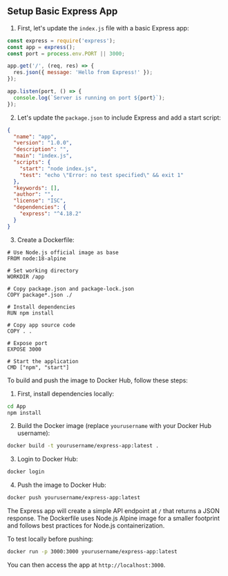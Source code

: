 ## Setup Basic Express App

1. First, let's update the `index.js` file with a basic Express app:

```javascript:App/index.js
const express = require('express');
const app = express();
const port = process.env.PORT || 3000;

app.get('/', (req, res) => {
  res.json({ message: 'Hello from Express!' });
});

app.listen(port, () => {
  console.log(`Server is running on port ${port}`);
});
```

2. Let's update the `package.json` to include Express and add a start script:

```json:App/package.json
{
  "name": "app",
  "version": "1.0.0",
  "description": "",
  "main": "index.js",
  "scripts": {
    "start": "node index.js",
    "test": "echo \"Error: no test specified\" && exit 1"
  },
  "keywords": [],
  "author": "",
  "license": "ISC",
  "dependencies": {
    "express": "^4.18.2"
  }
}
```

3. Create a Dockerfile:

```dockerfile:App/Dockerfile
# Use Node.js official image as base
FROM node:18-alpine

# Set working directory
WORKDIR /app

# Copy package.json and package-lock.json
COPY package*.json ./

# Install dependencies
RUN npm install

# Copy app source code
COPY . .

# Expose port
EXPOSE 3000

# Start the application
CMD ["npm", "start"]
```

To build and push the image to Docker Hub, follow these steps:

1. First, install dependencies locally:
```bash
cd App
npm install
```

2. Build the Docker image (replace `yourusername` with your Docker Hub username):
```bash
docker build -t yourusername/express-app:latest .
```

3. Login to Docker Hub:
```bash
docker login
```

4. Push the image to Docker Hub:
```bash
docker push yourusername/express-app:latest
```

The Express app will create a simple API endpoint at `/` that returns a JSON response. The Dockerfile uses Node.js Alpine image for a smaller footprint and follows best practices for Node.js containerization.

To test locally before pushing:
```bash
docker run -p 3000:3000 yourusername/express-app:latest
```

You can then access the app at `http://localhost:3000`.
